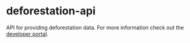 # deforestation-api
API for providing deforestation data. For more information check out the [developer portal](https://developer-test.openepi.io/data-catalog/deforestation/).

